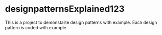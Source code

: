 # designpatternsExplained123

This is a project to demonstarte design patterns with example. Each design pattern is coded with example.
